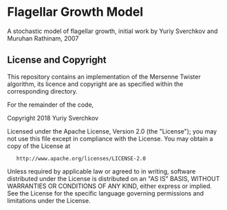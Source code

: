 Flagellar Growth Model
======================

A stochastic model of flagellar growth, initial work by Yuriy Sverchkov and Muruhan Rathinam, 2007


License and Copyright
---------------------

This repository contains an implementation of the Mersenne Twister algorithm, its licence and copyright are as specified within the corresponding directory.

For the remainder of the code,

   Copyright 2018 Yuriy Sverchkov

   Licensed under the Apache License, Version 2.0 (the "License");
   you may not use this file except in compliance with the License.
   You may obtain a copy of the License at

       http://www.apache.org/licenses/LICENSE-2.0

   Unless required by applicable law or agreed to in writing, software
   distributed under the License is distributed on an "AS IS" BASIS,
   WITHOUT WARRANTIES OR CONDITIONS OF ANY KIND, either express or implied.
   See the License for the specific language governing permissions and
   limitations under the License.
